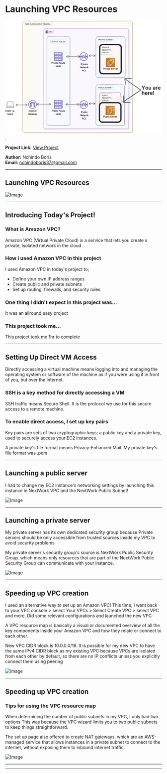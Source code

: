 # Launching VPC Resources

![Image](https://github.com/dev-boris67/AWS-Basics/blob/main/Project%20images/7.png?raw=true).

**Project Link:** [View Project](http://learn.nextwork.org/projects/aws-networks-ec2)

**Author:** Nchindo Boris  
**Email:** nchindoboris37@gmail.com

---

## Launching VPC Resources

![Image](http://learn.nextwork.org/soothed_rose_serene_peach/uploads/aws-networks-ec2_8ee57662)

---

## Introducing Today's Project!

### What is Amazon VPC?

Amazon VPC (Virtual Private Cloud) is a service that lets you create a private, isolated network in the cloud

### How I used Amazon VPC in this project

I used Amazon VPC in today's project to;
- Define your own IP address ranges
- Create public and private subnets
- Set up routing, firewalls, and security rules

### One thing I didn't expect in this project was...

It was an allround easy project

### This project took me...

This project took me 1hr to complete

---

## Setting Up Direct VM Access

Directly accessing a virtual machine means logging into and managing the operating system or software of the machine as if you were using it in front of you, but over the internet.

### SSH is a key method for directly accessing a VM

SSH traffic means Secure Shell. It is the protocol we use for this secure access to a remote machine.

### To enable direct access, I set up key pairs

Key pairs are sets of two cryptographic keys; a public key and a private key, used to securely access your EC2 instances.

A private key's file format means Privacy-Enhanced Mail. My private key's file format was .pem

---

## Launching a public server

I had to change my EC2 instance's networking settings by launching this instance in NextWork VPC and the NextWork Public Subnet!

![Image](http://learn.nextwork.org/soothed_rose_serene_peach/uploads/aws-networks-ec2_88727bef)

---

## Launching a private server

My private server has its own dedicated security group because Private servers  should be only accessible from trusted sources inside my VPC to avoid security problems

My private server's security group's source is NextWork Public Security Group. which means only resources that are part of the NextWork Public Security Group can communicate with your instance.

![Image](http://learn.nextwork.org/soothed_rose_serene_peach/uploads/aws-networks-ec2_4a9e8014)

---

## Speeding up VPC creation

I used an alternative way to set up an Amazon VPC! This time, I went back to your VPC console > select Your VPCs > Select Create VPC > select VPC and more.
Did some relevant configurations and launched the new VPC

A VPC resource map is basically a visual or documented overview of all the key components inside your Amazon VPC and how they relate or connect to each other.

New VPC CIDR block is 10.0.0.0/16. It is possible for my new VPC to have the same IPv4 CIDR block as my existing VPC because VPCs are isolated from each other by default, so there are no IP conflicts unless you explicitly connect them using peering

![Image](http://learn.nextwork.org/soothed_rose_serene_peach/uploads/aws-networks-ec2_1cbb1b88)

---

## Speeding up VPC creation

### Tips for using the VPC resource map

When determining the number of public subnets in my VPC, I only had two options This was because the VPC wizard limits you to two public subnets to keep things straightforward. 

The set up page also offered to create NAT gateways, which are an AWS-managed service that allows instances in a private subnet to connect to the internet, without exposing them to inbound internet traffic.

![Image](http://learn.nextwork.org/soothed_rose_serene_peach/uploads/aws-networks-ec2_8ee57662)

---

---
